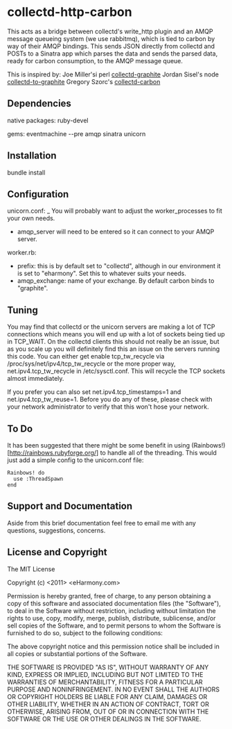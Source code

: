# collectd-http-carbon

This acts as a bridge between collectd's write_http plugin
and an AMQP message queueing system (we use rabbitmq), which
is tied to carbon by way of their AMQP bindings. This sends
JSON directly from collectd and POSTs to a Sinatra app which
parses the data and sends the parsed data, ready for carbon
consumption, to the AMQP message queue.

This is inspired by:
Joe Miller'si perl [collectd-graphite](https://raw.github.com/joemiller/collectd-graphite)
Jordan Sisel's node [collectd-to-graphite](https://github.com/loggly/collectd-to-graphite)
Gregory Szorc's [collectd-carbon](https://github.com/indygreg/collectd-carbon)

## Dependencies

native packages:
  ruby-devel

gems:
  eventmachine --pre
  amqp
  sinatra
  unicorn

## Installation

bundle install

## Configuration

unicorn.conf:
_ You will probably want to adjust the worker_processes to fit your own needs.
- amqp_server will need to be entered so it can connect to your AMQP server.

worker.rb:
- prefix: this is by default set to "collectd", although in our environment it is set to "eharmony".
  Set this to whatever suits your needs.
- amqp_exchange: name of your exchange. By default carbon binds to "graphite".

## Tuning

You may find that collectd or the unicorn servers are making
a lot of TCP connections which means you will end up with
a  lot of sockets being tied up in TCP_WAIT. On the collectd
clients this should not really be an issue, but as you scale
up you will definitely find this an issue on the servers
running this code. You can either get enable tcp_tw_recycle
via /proc/sys/net/ipv4/tcp_tw_recycle or the more proper way,
net.ipv4.tcp_tw_recycle in /etc/sysctl.conf. This will recycle
the TCP sockets almost immediately.

If you prefer you can also set net.ipv4.tcp_timestamps=1 and
net.ipv4.tcp_tw_reuse=1. Before you do any of these, please
check with your network administrator to verify that this won't
hose your network.

## To Do

It has been suggested that there might be some benefit in using
(Rainbows!)[http://rainbows.rubyforge.org/] to handle all of the threading.
This would just add a simple config to the unicorn.conf file:
    
    Rainbows! do
      use :ThreadSpawn
    end

## Support and Documentation

Aside from this brief documentation feel free to email me with
any questions, suggestions, concerns.

## License and Copyright

The MIT License

Copyright (c) <2011> <eHarmony.com>

Permission is hereby granted, free of charge, to any person obtaining a copy
of this software and associated documentation files (the "Software"), to deal
in the Software without restriction, including without limitation the rights
to use, copy, modify, merge, publish, distribute, sublicense, and/or sell
copies of the Software, and to permit persons to whom the Software is
furnished to do so, subject to the following conditions:

The above copyright notice and this permission notice shall be included in
all copies or substantial portions of the Software.
 
THE SOFTWARE IS PROVIDED "AS IS", WITHOUT WARRANTY OF ANY KIND, EXPRESS OR
IMPLIED, INCLUDING BUT NOT LIMITED TO THE WARRANTIES OF MERCHANTABILITY,
FITNESS FOR A PARTICULAR PURPOSE AND NONINFRINGEMENT. IN NO EVENT SHALL THE
AUTHORS OR COPYRIGHT HOLDERS BE LIABLE FOR ANY CLAIM, DAMAGES OR OTHER
LIABILITY, WHETHER IN AN ACTION OF CONTRACT, TORT OR OTHERWISE, ARISING FROM,
OUT OF OR IN CONNECTION WITH THE SOFTWARE OR THE USE OR OTHER DEALINGS IN
THE SOFTWARE.
